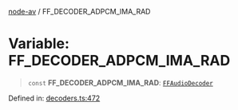 [node-av](../globals.md) / FF\_DECODER\_ADPCM\_IMA\_RAD

# Variable: FF\_DECODER\_ADPCM\_IMA\_RAD

> `const` **FF\_DECODER\_ADPCM\_IMA\_RAD**: [`FFAudioDecoder`](../type-aliases/FFAudioDecoder.md)

Defined in: [decoders.ts:472](https://github.com/seydx/av/blob/f8631fc881b394300b1479f511d55cf1c370a87f/src/constants/decoders.ts#L472)
